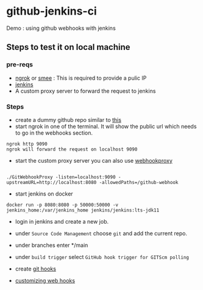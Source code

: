 # github-jenkins-ci
Demo : using github webhooks with jenkins

## Steps to test it on local machine 
### pre-reqs
- [ngrok](https://ngrok.com/) or  [smee](https://smee.io/) : This is required to provide a pulic IP
- [jenkins](https://jenkins.io)
- A custom proxy server to forward the request to jenkins

### Steps
- create a dummy github repo similar to [this](https://github.com/PankajWorks/github-jenkins-ci) 
- start ngrok in one of the terminal. It will show the public url which needs to go in the webhooks section.
```
ngrok http 9090
ngrok will forward the request on localhost 9090
```
- start the custom proxy server you can also use [webhookproxy](https://github.com/stakater/GitWebhookProxy)

```

./GitWebhookProxy -listen=localhost:9090 -upstreamURL=http://localhost:8080 -allowedPaths=/github-webhook

```

- start jenkins on docker
```
docker run -p 8080:8080 -p 50000:50000 -v jenkins_home:/var/jenkins_home jenkins/jenkins:lts-jdk11
```
- login in jenkins and create a new job.
- under `Source Code Management` choose `git` and add the current repo. 
- under branches enter */main
- under `build trigger` select `GitHub hook trigger for GITScm polling`

- create [git hooks](https://docs.github.com/en/developers/webhooks-and-events/webhooks/about-webhooks) 
- [customizing web hooks](https://git-scm.com/book/en/v2/Customizing-Git-Git-Hooks)

